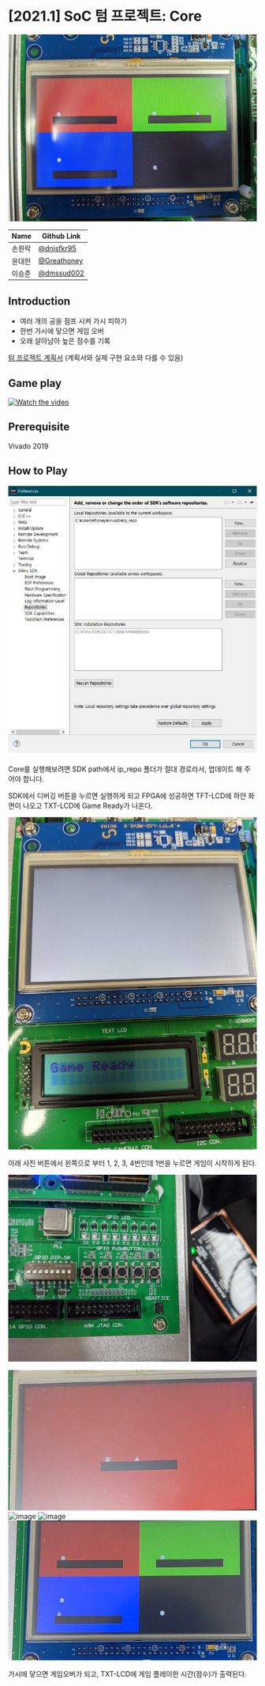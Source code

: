 # [2021.1] SoC 텀 프로젝트: Core

![main image](images/main_image.jpg)

| Name  | Github Link |
|-------|--------|
| 손원락 | [@dnjsfkr95](https://github.com/dnjsfkr95) |
| 윤대헌 | [@Greathoney](https://github.com/Greathoney) |
| 이승준 | [@dmssud002](hhttps://github.com/dmssud002) |


## Introduction

- 여러 개의 공을 점프 시켜 가시 피하기
- 한번 가시에 닿으면 게임 오버
- 오래 살아남아 높은 점수를 기록


[텀 프로젝트 계획서](https://github.com/greathoney/core/reports/soc_play.pdf) 
(계획서와 실제 구현 요소와 다를 수 있음)

## Game play
[![Watch the video](https://img.youtube.com/vi/o95wV5epmZo/maxresdefault.jpg)](https://youtu.be/o95wV5epmZo)

## Prerequisite

Vivado 2019

## How to Play

![image](images/path.png)

Core를 실행해보려면 SDK path에서 ip_repo 폴더가 절대 경로라서, 업데이트 해 주어야 합니다.

SDK에서 디버깅 버튼을 누르면 실행하게 되고 FPGA에 성공하면 TFT-LCD에 하얀 화면이 나오고 TXT-LCD에 Game Ready가 나온다.

![image](images/game_ready.jpg)

아래 사진 버튼에서 왼쪽으로 부터 1, 2, 3, 4번인데 1번을 누르면 게임이 시작하게 된다.

![image](images/buttons.jpg)

![image](images/1.gif)
![image](images/2.gif)
![image](images/3.gif)
![image](images/4.gif)

가시에 닿으면 게임오버가 되고, TXT-LCD에 게임 플레이한 시간(점수)가 출력된다.